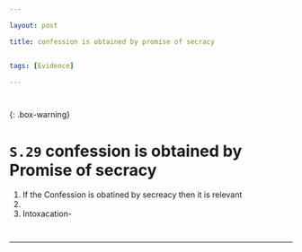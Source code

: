 ```yaml
---

layout: post

title: confession is obtained by promise of secracy


tags: [Evidence]

---
```

` `

{: .box-warning}
# `S.29` confession is obtained by Promise of secracy



1. If the Confession is obatined by secreacy then it is relevant
2. 
3. Intoxacation- 

` `

 
---

  
  
  
  